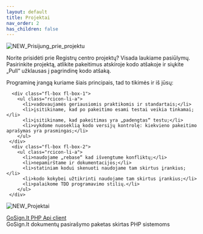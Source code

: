 ```yaml
---
layout: default
title: Projektai
nav_order: 2
has_children: false
---
```

![NEW_Prisijung_prie_projektu](https://user-images.githubusercontent.com/39025147/142411022-3b7d6cf2-82f9-4052-b2f0-3ffcbbb5f4d0.png)
<p class="lined">Norite prisidėti prie Registrų centro projektų? Visada laukiame pasiūlymų. Pasirinkite projektą, atlikite pakeitimus atskiroje kodo atšakoje ir siųkite „Pull“ užklausas į pagrindinę kodo atšaką.


Programinę įrangą kuriame šiais principais, tad to tikimės ir iš jūsų:</p>

<div class="index-fastlinks">
    <div class="fastlinks-wrap">

      <div class="fl-box fl-box-1">
        <ul class="rcicon-li-a">
          <li>vadovaujamės geriausiomis praktikomis ir standartais;</li>
          <li>įsitikiname, kad po pakeitimo esami testai veikia tinkamai;</li>
          <li>įsitikiname, kad pakeitimas yra „padengtas“ testu;</li>
          <li>vykdome nuoseklią kodo versijų kontrolę: kiekvieno pakeitimo aprašymas yra prasmingas;</li>
        </ul>
     </div>
      <div class="fl-box fl-box-2">
        <ul class="rcicon-li-a">
          <li>naudojame „rebase“ kad išvengtume konfliktų;</li>
          <li>nepamirštame ir dokumentacijos;</li>
          <li>statiniam kodui skenuoti naudojame tam skirtus įrankius;</li>
          <li>kodo kokybei užtikrinti naudojame tam skirtus įrankius;</li>
          <li>palaikome TDD programavimo stilių.</li>
        </ul>
     </div>
  </div>
</div>

![NEW_Projektai](https://user-images.githubusercontent.com/39025147/142411048-6ba8ffa1-06ac-4e01-8afc-ebc1b09adbf5.png)

<div class="index-fastlinks">
    <div class="fastlinks-wrap">
		<div class="box-wrap">
		<div class="fl-box2 fl-box-1">
			<div class="box-icn" style="background-image: url('/assets/box.zyd.png')"><a class="project-link" href="https://github.com/registrucentras/onesign" target="_blank">GoSign.lt PHP Api client</a></div>
				<div class="box-ins">
					<div class="box-txt">GoSign.lt dokumentų pasirašymo paketas skirtas PHP sistemoms
				</div>
			</div>
			</div>
		</div>
</div>
